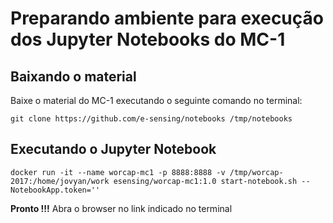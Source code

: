 # Preparando ambiente para execução dos Jupyter Notebooks do MC-1
## Baixando o material
Baixe o material do MC-1 executando o seguinte comando no terminal:
```
git clone https://github.com/e-sensing/notebooks /tmp/notebooks
```
## Executando o Jupyter Notebook

```
docker run -it --name worcap-mc1 -p 8888:8888 -v /tmp/worcap-2017:/home/jovyan/work esensing/worcap-mc1:1.0 start-notebook.sh --NotebookApp.token=''
```

**Pronto !!!** Abra o browser no link indicado no terminal
